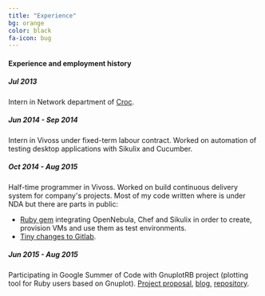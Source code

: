 ```yaml
---
title: "Experience"
bg: orange
color: black
fa-icon: bug
---
```


#### Experience and employment history


##### Jul 2013

Intern in Network department of [Croc]().

##### Jun 2014 - Sep 2014

Intern in Vivoss under fixed-term labour contract. Worked on automation of testing desktop applications with Sikulix and Cucumber.

##### Oct 2014 - Aug 2015

Half-time programmer in Vivoss. Worked on build continuous delivery system for company's projects. Most of my code written where is under NDA but there are parts in public:

* [Ruby gem]() integrating OpenNebula, Chef and Sikulix in order to create, provision VMs and use them as test environments.
* [Tiny changes to Gitlab]().

##### Jun 2015 - Aug 2015

Participating in Google Summer of Code with GnuplotRB project (plotting tool for Ruby users based on Gnuplot). [Project proposal](), [blog](), [repository]().
